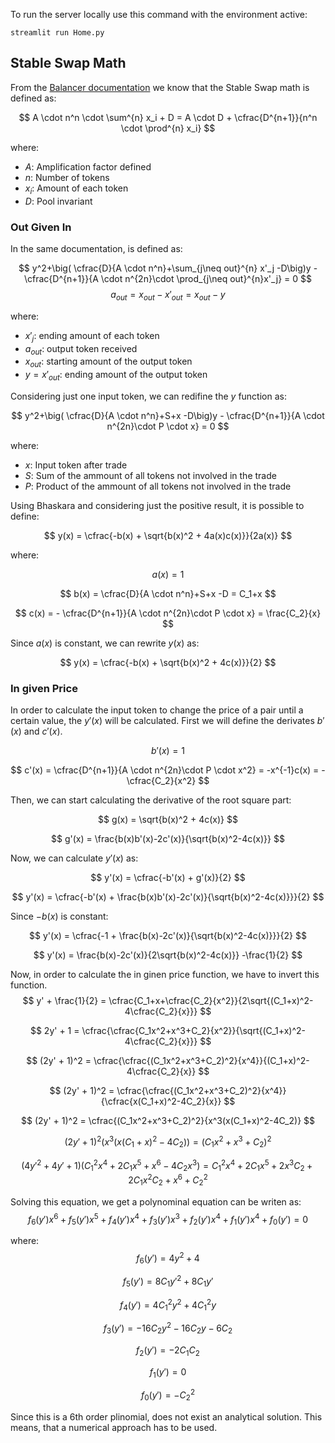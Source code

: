 To run the server locally use this command with the environment active:

`streamlit run Home.py`

## Stable Swap Math

From the [Balancer documentation](https://dev.balancer.fi/resources/pool-math/stable-math) we know that the Stable Swap math is defined as:

$$
    A \cdot n^n \cdot \sum^{n} x_i + D = A \cdot D + \cfrac{D^{n+1}}{n^n \cdot \prod^{n} x_i}
$$

where:
- $A$: Amplification factor defined
- $n$: Number of tokens
- $x_i$: Amount of each token
- $D$: Pool invariant


### Out Given In

In the same documentation, is defined as:

$$
y^2+\big( \cfrac{D}{A \cdot n^n}+\sum_{j\neq out}^{n} x'_j -D\big)y - \cfrac{D^{n+1}}{A \cdot n^{2n}\cdot \prod_{j\neq out}^{n}x'_j} = 0
$$
$$
a_{out} = x_{out} -  x'_{out} = x_{out} - y
$$

where:
- $x'_j$: ending amount of each token
- $a_{out}$: output token received
- $x_{out}$: starting amount of the output token
- $y=x'_{out}$: ending amount of the output token

Considering just one input token, we can redifine the $y$ function as:

$$
y^2+\big( \cfrac{D}{A \cdot n^n}+S+x -D\big)y - \cfrac{D^{n+1}}{A \cdot n^{2n}\cdot P \cdot x} = 0
$$

where:
- $x$: Input token after trade
- $S$: Sum of the ammount of all tokens not involved in the trade
- $P$: Product of the ammount of all tokens not involved in the trade


Using Bhaskara and considering just the positive result, it is possible to define:

$$
y(x) = \cfrac{-b(x) + \sqrt{b(x)^2 + 4a(x)c(x)}}{2a(x)}
$$

where:

$$
a(x) = 1
$$

$$
b(x) = \cfrac{D}{A \cdot n^n}+S+x -D = C_1+x
$$

$$
c(x) = - \cfrac{D^{n+1}}{A \cdot n^{2n}\cdot P \cdot x} = \frac{C_2}{x}
$$

Since $a(x)$ is constant, we can rewrite $y(x)$ as:

$$
y(x) = \cfrac{-b(x) + \sqrt{b(x)^2 + 4c(x)}}{2}
$$


### In given Price

In order to calculate the input token to change the price of a pair until a certain value, the $y'(x)$ will be calculated. First we will define the derivates $b'(x)$ and $c'(x)$.

$$
b'(x) = 1
$$

$$
c'(x) = \cfrac{D^{n+1}}{A \cdot n^{2n}\cdot P \cdot x^2} = -x^{-1}c(x) = -\cfrac{C_2}{x^2}
$$



Then, we can start calculating the derivative of the root square part:

$$
g(x) = \sqrt{b(x)^2 + 4c(x)}
$$

$$
g'(x) = \frac{b(x)b'(x)-2c'(x)}{\sqrt{b(x)^2-4c(x)}}
$$

Now, we can calculate $y'(x)$ as:

$$
y'(x) = \cfrac{-b'(x) + g'(x)}{2}
$$

$$
y'(x) = \cfrac{-b'(x) + \frac{b(x)b'(x)-2c'(x)}{\sqrt{b(x)^2-4c(x)}}}{2}
$$

Since $-b(x)$ is constant:

$$
y'(x) = \cfrac{-1 + \frac{b(x)-2c'(x)}{\sqrt{b(x)^2-4c(x)}}}{2}
$$

$$
y'(x) =  \frac{b(x)-2c'(x)}{2\sqrt{b(x)^2-4c(x)}} -\frac{1}{2}
$$

Now, in order to calculate the in ginen price function, we have to invert this function.
$$
y' + \frac{1}{2} = \cfrac{C_1+x+\cfrac{C_2}{x^2}}{2\sqrt{(C_1+x)^2-4\cfrac{C_2}{x}}}
$$

$$
2y' + 1 = \cfrac{\cfrac{C_1x^2+x^3+C_2}{x^2}}{\sqrt{(C_1+x)^2-4\cfrac{C_2}{x}}}
$$

$$
(2y' + 1)^2 = \cfrac{\cfrac{(C_1x^2+x^3+C_2)^2}{x^4}}{(C_1+x)^2-4\cfrac{C_2}{x}}
$$

$$
(2y' + 1)^2 = \cfrac{\cfrac{(C_1x^2+x^3+C_2)^2}{x^4}}{\cfrac{x(C_1+x)^2-4C_2}{x}}
$$

$$
(2y' + 1)^2 = \cfrac{(C_1x^2+x^3+C_2)^2}{x^3(x(C_1+x)^2-4C_2)}
$$

$$
(2y' + 1)^2(x^3(x(C_1+x)^2-4C_2)) = (C_1x^2+x^3+C_2)^2
$$

$$
(4y'^2 + 4y' + 1)(C_1^2x^4+2C_1x^5+x^6-4C_2x^3) = C_1^2x^4+2C_1x^5+2x^3C_2+2C_1x^2C_2+x^6+C_2^2
$$

Solving this equation, we get a polynominal equation can be writen as:
$$
f_6(y')x^6 + f_5(y')x^5 + f_4(y')x^4 + f_3(y')x^3 + f_2(y')x^4 + f_1(y')x^4 + f_0(y') = 0
$$

where:
$$
f_6(y')= 4 y^2 + 4
$$

$$
f_5(y')=8 C_1 y'^2 + 8 C_1 y'
$$

$$
f_4(y')=4 C_1^2 y^2 + 4 C_1^2 y
$$

$$
f_3(y')=- 16 C_2 y^2 - 16 C_2 y - 6 C_2
$$

$$
f_2(y') = -2C_1C_2
$$

$$
f_1(y') = 0
$$

$$
f_0(y') = -C_2^2
$$

Since this is a 6th order plinomial, does not exist an analytical solution. This means, that a numerical approach has to be used.